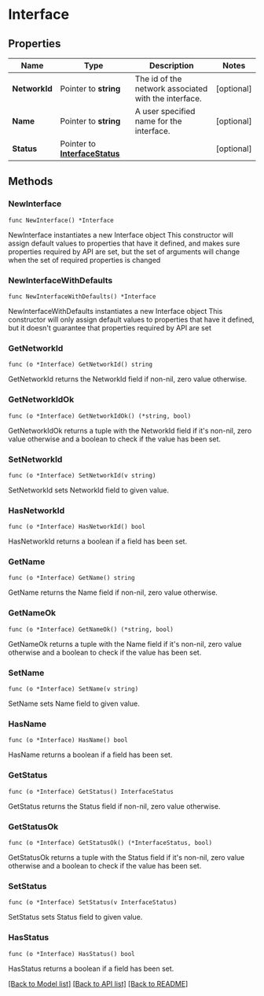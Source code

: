 # Interface

## Properties

Name | Type | Description | Notes
------------ | ------------- | ------------- | -------------
**NetworkId** | Pointer to **string** | The id of the network associated with the interface. | [optional] 
**Name** | Pointer to **string** | A user specified name for the interface. | [optional] 
**Status** | Pointer to [**InterfaceStatus**](InterfaceStatus.md) |  | [optional] 

## Methods

### NewInterface

`func NewInterface() *Interface`

NewInterface instantiates a new Interface object
This constructor will assign default values to properties that have it defined,
and makes sure properties required by API are set, but the set of arguments
will change when the set of required properties is changed

### NewInterfaceWithDefaults

`func NewInterfaceWithDefaults() *Interface`

NewInterfaceWithDefaults instantiates a new Interface object
This constructor will only assign default values to properties that have it defined,
but it doesn't guarantee that properties required by API are set

### GetNetworkId

`func (o *Interface) GetNetworkId() string`

GetNetworkId returns the NetworkId field if non-nil, zero value otherwise.

### GetNetworkIdOk

`func (o *Interface) GetNetworkIdOk() (*string, bool)`

GetNetworkIdOk returns a tuple with the NetworkId field if it's non-nil, zero value otherwise
and a boolean to check if the value has been set.

### SetNetworkId

`func (o *Interface) SetNetworkId(v string)`

SetNetworkId sets NetworkId field to given value.

### HasNetworkId

`func (o *Interface) HasNetworkId() bool`

HasNetworkId returns a boolean if a field has been set.

### GetName

`func (o *Interface) GetName() string`

GetName returns the Name field if non-nil, zero value otherwise.

### GetNameOk

`func (o *Interface) GetNameOk() (*string, bool)`

GetNameOk returns a tuple with the Name field if it's non-nil, zero value otherwise
and a boolean to check if the value has been set.

### SetName

`func (o *Interface) SetName(v string)`

SetName sets Name field to given value.

### HasName

`func (o *Interface) HasName() bool`

HasName returns a boolean if a field has been set.

### GetStatus

`func (o *Interface) GetStatus() InterfaceStatus`

GetStatus returns the Status field if non-nil, zero value otherwise.

### GetStatusOk

`func (o *Interface) GetStatusOk() (*InterfaceStatus, bool)`

GetStatusOk returns a tuple with the Status field if it's non-nil, zero value otherwise
and a boolean to check if the value has been set.

### SetStatus

`func (o *Interface) SetStatus(v InterfaceStatus)`

SetStatus sets Status field to given value.

### HasStatus

`func (o *Interface) HasStatus() bool`

HasStatus returns a boolean if a field has been set.


[[Back to Model list]](../README.md#documentation-for-models) [[Back to API list]](../README.md#documentation-for-api-endpoints) [[Back to README]](../README.md)


